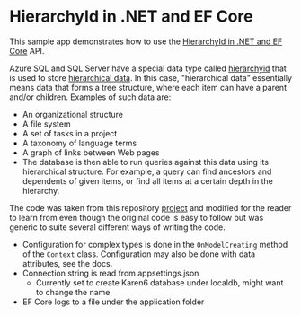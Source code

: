 ﻿# HierarchyId in .NET and EF Core

This sample app demonstrates how to use the [HierarchyId in .NET and EF Core](https://learn.microsoft.com/en-us/ef/core/what-is-new/ef-core-8.0/whatsnew#hierarchyid-in-net-and-ef-core) API.

Azure SQL and SQL Server have a special data type called [hierarchyid](https://learn.microsoft.com/en-us/sql/t-sql/data-types/hierarchyid-data-type-method-reference?view=sql-server-ver16) that is used to store [hierarchical data](https://learn.microsoft.com/en-us/sql/relational-databases/hierarchical-data-sql-server?view=sql-server-ver16). In this case, "hierarchical data" essentially means data that forms a tree structure, where each item can have a parent and/or children. Examples of such data are:

- An organizational structure
- A file system
- A set of tasks in a project
- A taxonomy of language terms
- A graph of links between Web pages
- The database is then able to run queries against this data using its hierarchical structure. For example, a query can find ancestors and dependents of given items, or find all items at a certain depth in the hierarchy.

The code was taken from this repository [project](https://github.com/dotnet/EntityFramework.Docs/tree/main/samples/core/Miscellaneous/NewInEFCore8) and modified for the reader to learn from even though the original code is easy to follow but was generic to suite several different ways of writing the code.

- Configuration for complex types is done in the `OnModelCreating` method of the `Context` class. Configuration may also be done with data attributes, see the docs.
- Connection string is read from appsettings.json
    - Currently set to create Karen6 database under localdb, might want to change the name
- EF Core logs to a file under the application folder